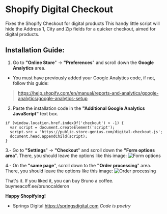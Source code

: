 # Shopify Digital Checkout
Fixes the Shopify Checkout for digital products
This handy little script will hide the Address 1, City and Zip fields for a quicker checkout, aimed for digital products.

## Installation Guide:

1. Go to **"Online Store**" -> **"Preferences**" and scroll down the **Google Analytics** area.
* You must have previously added your Google Analytics code, if not, follow this guide:
> https://help.shopify.com/en/manual/reports-and-analytics/google-analytics/google-analytics-setup

2. Paste the installation code in the **"Additional Google Analytics JavaScript"** text box.

```
if (window.location.href.indexOf('checkout') > -1) {
  var script = document.createElement('script');
  script.src = 'https://public.store-genius.com/digital-checkout.js';
  document.head.appendChild(script);
}
```

3.- Go to **"Settings**" -> **"Checkout**" and scroll down the **"Form options area**".
There, you should leave the options like this image: 
![Form options](https://public.store-genius.com/digital-form-options.png "Form options")

4.- On the **"same page**", scroll down to the **"Order processing**" area.
There, you should leave the options like this image:
![Order processing](https://public.store-genius.com/digital-order-processing.png "Order processing")

That's it.
If you liked it, you can buy Bruno a coffee.
buymeacoff.ee/brunocalderon

**Happy Shopifying!**

- Springs Digital
https://springsdigital.com
*Code is poetry*
